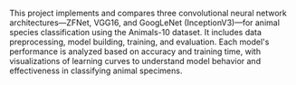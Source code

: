 This project implements and compares three convolutional neural network architectures—ZFNet, VGG16, and GoogLeNet (InceptionV3)—for animal species classification using the Animals-10 dataset. It includes data preprocessing, model building, training, and evaluation. Each model's performance is analyzed based on accuracy and training time, with visualizations of learning curves to understand model behavior and effectiveness in classifying animal specimens.
